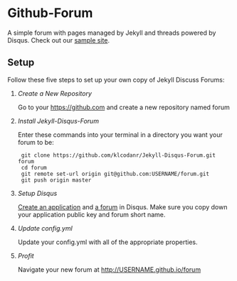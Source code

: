 Github-Forum
============

A simple forum with pages managed by Jekyll and threads powered by Disqus.  Check out our [sample site](http://klcodanr.github.io/Jekyll-Disqus-Forum/).

## Setup

Follow these five steps to set up your own copy of Jekyll Discuss Forums:

1. *Create a New Repository*

   Go to your https://github.com and create a new repository named forum

2. *Install Jekyll-Disqus-Forum*

    Enter these commands into your terminal in a directory you want your forum to be:

        git clone https://github.com/klcodanr/Jekyll-Disqus-Forum.git forum
        cd forum
        git remote set-url origin git@github.com:USERNAME/forum.git
        git push origin master

3. *Setup Disqus*

   [Create an application](http://help.disqus.com/customer/portal/articles/787016-how-to-create-an-api-application) and [a forum](http://help.disqus.com/customer/portal/articles/931017-registering-a-new-forum) in Disqus.  Make sure you copy down your application public key and forum short name.

4. *Update config.yml*

    Update your config.yml with all of the appropriate properties.

5. *Profit*

    Navigate your new forum at http://USERNAME.github.io/forum
